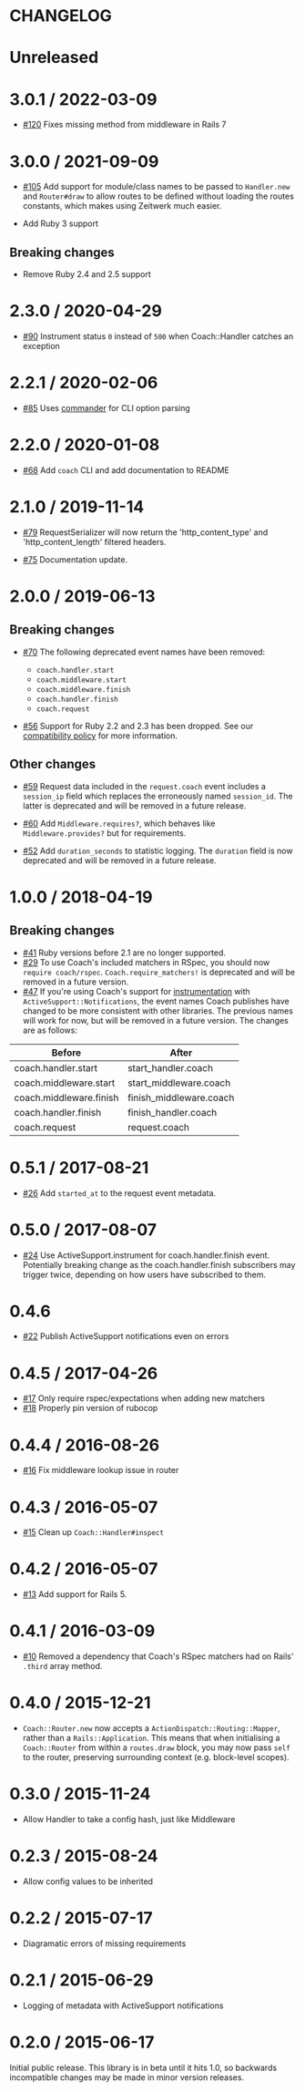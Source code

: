 # CHANGELOG

# Unreleased

# 3.0.1 / 2022-03-09

* [#120](https://github.com/gocardless/coach/pull/120) Fixes missing method from middleware in Rails 7

# 3.0.0 / 2021-09-09

* [#105](https://github.com/gocardless/coach/pull/105) Add support for module/class names to be
  passed to `Handler.new` and `Router#draw` to allow routes to be defined without loading the routes
  constants, which makes using Zeitwerk much easier.

* Add Ruby 3 support

## Breaking changes

* Remove Ruby 2.4 and 2.5 support

# 2.3.0 / 2020-04-29

* [#90](https://github.com/gocardless/coach/pull/90) Instrument status `0` instead of `500` when Coach::Handler catches an exception

# 2.2.1 / 2020-02-06

* [#85](https://github.com/gocardless/coach/pull/85) Uses [commander](https://github.com/commander-rb/commander) for CLI option parsing

# 2.2.0 / 2020-01-08

* [#68](https://github.com/gocardless/coach/pull/68) Add `coach` CLI and add
  documentation to README

# 2.1.0 / 2019-11-14

* [#79](https://github.com/gocardless/coach/pull/79) RequestSerializer will now
  return the 'http_content_type' and 'http_content_length' filtered headers.

* [#75](https://github.com/gocardless/coach/pull/75) Documentation update.

# 2.0.0 / 2019-06-13

## Breaking changes

* [#70](https://github.com/gocardless/coach/pull/70) The following deprecated event names have been removed:
  * `coach.handler.start`
  * `coach.middleware.start`
  * `coach.middleware.finish`
  * `coach.handler.finish`
  * `coach.request`

* [#56](https://github.com/gocardless/coach/pull/56) Support for Ruby 2.2 and 2.3 has been
  dropped. See our [compatibility policy](https://github.com/gocardless/coach/blob/master/docs/COMPATIBILITY.md) for more information.

## Other changes

* [#59](https://github.com/gocardless/coach/pull/59) Request data included in the
  `request.coach` event includes a `session_ip` field which replaces the erroneously named
  `session_id`. The latter is deprecated and will be removed in a future release.

* [#60](https://github.com/gocardless/coach/pull/60) Add `Middleware.requires?`, which
  behaves like `Middleware.provides?` but for requirements.

* [#52](https://github.com/gocardless/coach/pull/52) Add `duration_seconds` to statistic
  logging. The `duration` field is now deprecated and will be removed in a future release.

# 1.0.0 / 2018-04-19

## Breaking changes

* [#41](https://github.com/gocardless/coach/pull/41) Ruby versions before 2.1 are no
longer supported.
* [#29](https://github.com/gocardless/coach/pull/29) To use Coach's included matchers
in RSpec, you should now `require coach/rspec`. `Coach.require_matchers!` is deprecated
and will be removed in a future version.
* [#47](https://github.com/gocardless/coach/pull/47) If you're using Coach's support for
[instrumentation](https://github.com/gocardless/coach#instrumentation) with
`ActiveSupport::Notifications`, the event names Coach publishes have changed to be more
consistent with other libraries. The previous names will work for now, but will be removed in a future version. The changes are as follows:

| Before                  | After                   |
| ----------------------- | ------------------------|
| coach.handler.start     | start_handler.coach     |
| coach.middleware.start  | start_middleware.coach  |
| coach.middleware.finish | finish_middleware.coach |
| coach.handler.finish    | finish_handler.coach    |
| coach.request           | request.coach           |

# 0.5.1 / 2017-08-21

* [#26](https://github.com/gocardless/coach/pull/26) Add `started_at` to the
  request event metadata.

# 0.5.0 / 2017-08-07

* [#24](https://github.com/gocardless/coach/pull/24) Use
  ActiveSupport.instrument for coach.handler.finish event. Potentially breaking
  change as the coach.handler.finish subscribers may trigger twice, depending on
  how users have subscribed to them.

# 0.4.6

* [#22](https://github.com/gocardless/coach/pull/22) Publish ActiveSupport notifications
  even on errors

# 0.4.5 / 2017-04-26

* [#17](https://github.com/gocardless/coach/pull/17) Only require rspec/expectations
  when adding new matchers
* [#18](https://github.com/gocardless/coach/pull/18) Properly pin version of rubocop

# 0.4.4 / 2016-08-26

* [#16](https://github.com/gocardless/coach/pull/16) Fix middleware lookup issue in router

# 0.4.3 / 2016-05-07

* [#15](https://github.com/gocardless/coach/pull/15) Clean up `Coach::Handler#inspect`

# 0.4.2 / 2016-05-07

* [#13](https://github.com/gocardless/coach/pull/13) Add support for Rails 5.

# 0.4.1 / 2016-03-09

* [#10](https://github.com/gocardless/coach/pull/10) Removed a dependency that Coach's RSpec matchers had on Rails' `.third` array method.

# 0.4.0 / 2015-12-21

* `Coach::Router.new` now accepts a `ActionDispatch::Routing::Mapper`, rather
  than a `Rails::Application`. This means that when initialising a
  `Coach::Router` from within a `routes.draw` block, you may now pass `self` to
  the router, preserving surrounding context (e.g. block-level scopes).


# 0.3.0 / 2015-11-24

* Allow Handler to take a config hash, just like Middleware


# 0.2.3 / 2015-08-24

* Allow config values to be inherited


# 0.2.2 / 2015-07-17

* Diagramatic errors of missing requirements


# 0.2.1 / 2015-06-29

* Logging of metadata with ActiveSupport notifications


# 0.2.0 / 2015-06-17

Initial public release. This library is in beta until it hits 1.0, so backwards
incompatible changes may be made in minor version releases.
